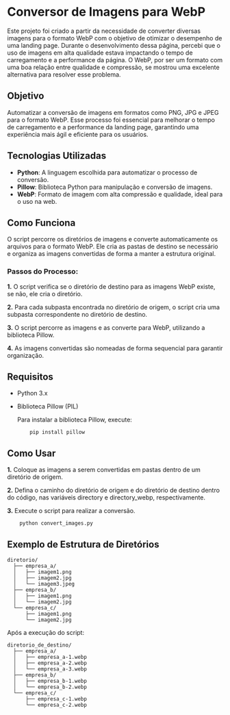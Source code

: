 
# Conversor de Imagens para WebP

Este projeto foi criado a partir da necessidade de converter diversas imagens para o formato WebP com o objetivo de otimizar o desempenho de uma landing page. Durante o desenvolvimento dessa página, percebi que o uso de imagens em alta qualidade estava impactando o tempo de carregamento e a performance da página. O WebP, por ser um formato com uma boa relação entre qualidade e compressão, se mostrou uma excelente alternativa para resolver esse problema.

## Objetivo

Automatizar a conversão de imagens em formatos como PNG, JPG e JPEG para o formato WebP. Esse processo foi essencial para melhorar o tempo de carregamento e a performance da landing page, garantindo uma experiência mais ágil e eficiente para os usuários.
## Tecnologias Utilizadas

- **Python**: A linguagem escolhida para automatizar o processo de conversão.
- **Pillow**: Biblioteca Python para manipulação e conversão de imagens.
- **WebP**: Formato de imagem com alta compressão e qualidade, ideal para o uso na web.


## Como Funciona
O script percorre os diretórios de imagens e converte automaticamente os arquivos para o formato WebP. Ele cria as pastas de destino se necessário e organiza as imagens convertidas de forma a manter a estrutura original.

### Passos do Processo:
 **1.** O script verifica se o diretório de destino para as imagens WebP existe, se não, ele cria o diretório.

**2.** Para cada subpasta encontrada no diretório de origem, o script cria uma subpasta correspondente no diretório de destino.

**3.** O script percorre as imagens e as converte para WebP, utilizando a biblioteca Pillow.

**4.** As imagens convertidas são nomeadas de forma sequencial para garantir organização.
## Requisitos
- Python 3.x
- Biblioteca Pillow (PIL)

    Para instalar a biblioteca Pillow, execute:
    ```
        pip install pillow
    ```
## Como Usar
**1.** Coloque as imagens a serem convertidas em pastas dentro de um diretório de origem.

**2.** Defina o caminho do diretório de origem e do diretório de destino dentro do código, nas variáveis directory e directory_webp, respectivamente.

**3.** Execute o script para realizar a conversão.

```
    python convert_images.py
```
## Exemplo de Estrutura de Diretórios
```
diretorio/
  ├── empresa_a/
  │   ├── imagem1.png
  │   ├── imagem2.jpg
  │   └── imagem3.jpeg
  ├── empresa_b/
  │   ├── imagem1.png
  │   └── imagem2.jpg
  └── empresa_c/
      ├── imagem1.png
      └── imagem2.jpg
```
Após a execução do script:
```
diretorio_de_destino/
  ├── empresa_a/
  │   ├── empresa_a-1.webp
  │   ├── empresa_a-2.webp
  │   └── empresa_a-3.webp
  ├── empresa_b/
  │   ├── empresa_b-1.webp
  │   └── empresa_b-2.webp
  └── empresa_c/
      ├── empresa_c-1.webp
      └── empresa_c-2.webp
```